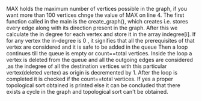 MAX holds the maximum number of vertices possible in the graph, if you want more than 100 vertices chnge the value of MAX on line 4.
The first function called in the main is the create_graph(), which creates i.e. stores every edge along with its direction present in the graph.
After this we calculate the in degree for each vertex and store it in the array indegree[i].
If for any vertex the in-degree is 0 , it signifies that all the prerequisites of that vertex are considered and it is safe to be added in the queue 
Then a loop continues till the queue is empty or count==total vertices.
Inside the loop a vertex is deleted from the queue and all the outgoing edges are considered ,as the indegree of all the destination vertices
with this particular vertex(deleted vertex) as origin is decremented by 1.
After the loop is completed it is checked if the count==total vertices.
If yes a proper topological sort obtained is printed else it can be concluded that there exists a cycle in the graph and topological sort can't
be obtained.
